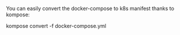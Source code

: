 You can easily convert the docker-compose to k8s manifest thanks to kompose:

kompose convert -f docker-compose.yml
